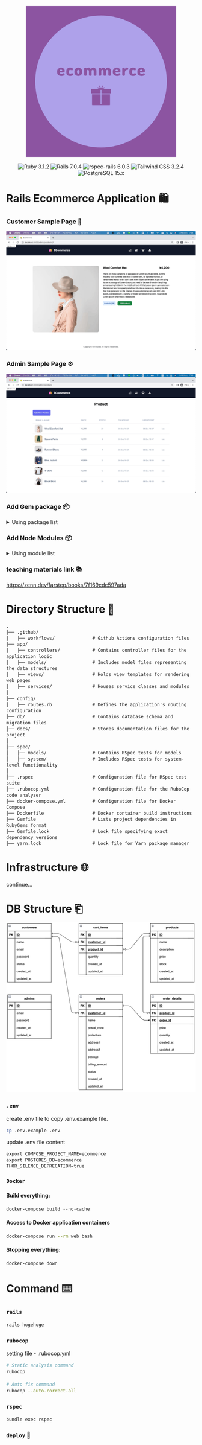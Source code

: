 <p align="center">
    <img src="./docs/logo.png" width="400" alt="logo">
</p>

<p align="center">
<img src="https://img.shields.io/badge/Ruby-3.1.2-red.svg?logo=ruby&style=flat" alt="Ruby 3.1.2">
<img src="https://img.shields.io/badge/Rails-7.0.4-orange.svg?logo=ruby-on-rails&style=flat" alt="Rails 7.0.4">
<img src="https://img.shields.io/badge/rspec--rails-6.0.3-brightgreen.svg" alt="rspec-rails 6.0.3">
<img src="https://img.shields.io/badge/Tailwind CSS-3.2.4-green.svg?logo=tailwind-css&style=flat" alt="Tailwind CSS 3.2.4">
<img src="https://img.shields.io/badge/PostgreSQL-15.x-blue.svg?logo=postgresql&style=flat" alt="PostgreSQL 15.x">
</p>

# Rails Ecommerce Application 🛍

### Customer Sample Page 🛒

<p align="center">
    <img src="./docs/customer-sample.png" alt="logo">
</p>

### Admin Sample Page ⚙️

<p align="center">
    <img src="./docs/admin-sample.png" alt="logo">
</p>

### Add Gem package 📦

<details>
  <summary>Using package list</summary>

- [devise]()
- [stripe]()
- [rspec-rails]()
- [factory_bot_rails]()
- [capybara]()
- [selenium-webdriver]()
- [webdrivers]()
- [rubocop]()
- [rubocop-rails]()
- [rubocop-performance]()

</details>

### Add Node Modules 📦

<details>
  <summary>Using module list</summary>

</details>

### teaching materials link 📚

https://zenn.dev/farstep/books/7f169cdc597ada

# Directory Structure 📁

```
.
├── .github/
│   ├── workflows/              # Github Actions configuration files
├── app/
│   ├── controllers/            # Contains controller files for the application logic
│   ├── models/                 # Includes model files representing the data structures
│   ├── views/                  # Holds view templates for rendering web pages
│   ├── services/               # Houses service classes and modules
│
├── config/
│   ├── routes.rb               # Defines the application's routing configuration
├── db/                         # Contains database schema and migration files
├── docs/                       # Stores documentation files for the project
│
├── spec/
│   ├── models/                 # Contains RSpec tests for models
│   ├── system/                 # Includes RSpec tests for system-level functionality
│
├── .rspec                      # Configuration file for RSpec test suite
├── .rubocop.yml                # Configuration file for the RuboCop code analyzer
├── docker-compose.yml          # Configuration file for Docker Compose
├── Dockerfile                  # Docker container build instructions
├── Gemfile                     # Lists project dependencies in RubyGems format
├── Gemfile.lock                # Lock file specifying exact dependency versions
├── yarn.lock                   # Lock file for Yarn package manager

```

# Infrastructure 🌐

continue...

# DB Structure ⎗

<p align="center">
    <img src="./docs/er.png" alt="er">
</p>

### `.env`

create .env file to copy .env.example file. 

```sh
cp .env.example .env
```

update .env file content

```dotenv
export COMPOSE_PROJECT_NAME=ecommerce
export POSTGRES_DB=ecommerce
THOR_SILENCE_DEPRECATION=true
```

### `Docker`

#### Build everything:

```do
docker-compose build --no-cache
```

#### Access to Docker application containers

```sh
docker-compose run --rm web bash
```

#### Stopping everything:

```sh
docker-compose down
```

# Command ⌨️

### `rails`

```sh
rails hogehoge
```

### `rubocop`

setting file - .rubocop.yml

```sh
# Static analysis command
rubocop

# Auto fix command
rubocop --auto-correct-all
```

### `rspec`

```sh
bundle exec rspec
```

### `deploy` 📲

```sh
```